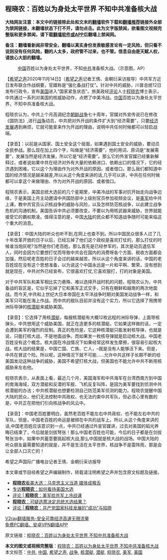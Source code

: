  <h2>程晓农：百姓以为身处太平世界 不知中共准备核大战</h2> <p class="notice"><b>大陆网友注意：本文中的链接除此处和文末的<a href="https://github.com/bannedbook/fanqiang" >翻墙</a>软件下载和<a href="https://github.com/killgcd/justmysocks/blob/master/README.md">翻墙推荐</a>链接外全部为禁网链接，未翻墙状态下打不开，请勿点击。此为文字版禁闻，欲看图文视频完整版和更多禁闻，请下载<a href="https://github.com/bannedbook/fanqiang">翻墙软件或APP</a>后翻墙上禁闻网。</p><p>备注：翻墙看新闻非常安全，翻墙以真实身份发表敏感言论有一定风险，但只看不说则没有任何风险，翻的人太多，政府管不过来，也不管。信息自由是天赋人权，请放心大胆的翻墙。</b></p>  <div class="entry"> <figure><figcaption><a href="https://www.bannedbook.org/bnews/tag/%E4%B8%AD%E5%9B%BD/" class="st_tag internal_tag" rel="tag" title="标签 中国 下的日志">中国</a>百姓以为身处太平世界，不知<a href="https://www.bannedbook.org/bnews/tag/%e4%b8%ad%e5%85%b1/" class="st_tag internal_tag" rel="tag" title="标签 中共 下的日志">中共</a>准备核大战。（示意图，AP）</figcaption></figure> <p>【<span class='wp_keywordlink_affiliate'><a href="https://www.soundofhope.org" title="希望之声" target="_blank">希望之声</a></span>2020年11月14日】（<a href="https://www.bannedbook.org/bnews/tag/%e5%b8%8c%e6%9c%9b%e4%b9%8b%e5%a3%b0/" class="st_tag internal_tag" rel="tag" title="标签 希望之声 下的日志">希望之声</a>记者王倩、金朝衍采访报导）中共军方近日发布联合作战纲要，官媒称是“强化备战打仗”。针对中共的威胁，川普总统12日发布行政令，宣布<a href="https://www.bannedbook.org/bnews/tag/%e7%be%8e%e5%9b%bd/" class="st_tag internal_tag" rel="tag" title="标签 美国 下的日志">美国</a>进入“国家紧急状态”。旅美政经<span class='wp_keywordlink_affiliate'><a href="https://www.bannedbook.org/bnews/comments/" title="新闻评论" target="_blank">评论</a></span>人士<a href="https://www.bannedbook.org/bnews/tag/%e7%a8%8b%e6%99%93%e5%86%9c/" class="st_tag internal_tag" rel="tag" title="标签 程晓农 下的日志">程晓农</a>博士表示，中共通过一系列对美国的核威胁动作，点燃了中美冷战。<span class='wp_keywordlink_affiliate'><a href="https://www.bannedbook.org/" title="中国" target="_blank">中国</a></span>百姓以为身处太平世界，不知中共准备核大战。</p> <p>程晓农认为，中共上个月高调纪念<span class='wp_keywordlink'><a href="https://www.bannedbook.org/forum2/topic1037.html" title="朝鲜战争——李奇微回忆录" target="_blank">朝鲜战争</a></span>七十周年，官媒对外宣传说已在修改《国防法》,进行<a href="https://www.bannedbook.org/bnews/tag/%E6%88%98%E4%BA%89/" class="st_tag internal_tag" rel="tag" title="标签 战争 下的日志">战争</a>动员，中共把对外开战的条件扩大到“经济需要”，只要<span class='wp_keywordlink'><a href="https://www.bannedbook.org/forum2/topic869.html" title="宪政、法治和经济发展——走向市场经济的制度保障" target="_blank">经济发展</a></span>遇到麻烦，它就可能拿来作为开战的理由，说明中共任何时候都可以轻启战端。</p> <p>【录音】：以前是从国家、国土安全这个层面，如果遇到国土安全的威胁，要动员全民参战。那么现在加上四个字，叫做是“经济需要”，他的用词、原词是“发展需要”，发展当然是经济发展，所以它是“经济需要”。那么它的外宣官媒已经重新解释过，或者说如果中共在经济对外有大量的依赖进口、依赖出口的情况下，它的经济遇到困难，它以这个为理由作为对外开战的原因，或者借口。那么我们都知道中国的经济情况是越来越差,所以从这个角度来讲的话,几乎可以讲，中共在任何时候都可以拿这个来做理由、作为对外开战的原因、或者借口。</p>  <p>程晓农表示，美国总统大选前的几个星期里，中美冷战的军事对抗开始走向战争边缘，于是美国上月主动邀请中共国防部中上级别官员参加视频会议，是<a href="https://www.bannedbook.org/bnews/tag/%e7%be%8e%e5%86%9b/" class="st_tag internal_tag" rel="tag" title="标签 美军 下的日志">美军</a>给中共上课，教中共官员认识核战争的威胁与风险，以及怎样防范核战争，以此建立战争危机的沟通机制，美国告诉中共必须要改变，不要以为用核武器来威胁，世界就能接受它的霸权欺凌。值得注意的是，中国<span class='wp_keywordlink_affiliate'><a href="https://www.bannedbook.org/" title="大陆" target="_blank">大陆</a></span>的民众都不知道战争随时可能来临这个重大的消息。</p> <p>【录音】：中国大陆的听众也听不到,在网上也查不到。所以中国民众很多人过了几十年改革开放的日子以后，已经忘掉了他们这个政权是喜欢打仗的，那么打仗的时候谁当炮灰呢?当然是你们老百姓。那么首先是已经参军的，其次是动员退伍军人，同时会因为它要想打仗而导致中共会在国内的消费呀各个方面、税收方面都会加强，然后呢老百姓的日子会过的越来越苦，所以从这个角度来讲的话，中国的老百姓现在没有这个思想准备，以为说这个中国永远是一片和平啊、繁荣，没有想到就是现在，中共对外已经宣布，它很喜欢打仗,它喜欢狠打，打的对象是美国。</p> <p>对于中共军队和美军相比实力悬殊、难以选择开战时机的问题，程晓农认为，中共备战的盲区是，它似乎忘掉了它和美军正式交手，只有在朝鲜和越南的两次地面战。而今天,中共和上世纪大日本帝国在太平洋战争时期对美国发动战争一样，和美军只可能在海上作战。而中共的舰队目前并没有这个实力，所以它选择了用携带洲际导弹的<a href="https://www.bannedbook.org/bnews/tag/%e6%a0%b8%e6%bd%9c%e8%89%87/" class="st_tag internal_tag" rel="tag" title="标签 核潜艇 下的日志">核潜艇</a>来威胁美国。</p>  <p>【录音】：它选择了用核<a href="https://www.bannedbook.org/bnews/tag/%E6%BD%9C%E8%89%87/" class="st_tag internal_tag" rel="tag" title="标签 潜艇 下的日志">潜艇</a>，每艘核潜艇有大概12枚远程的洲际导弹，上面带核弹头，中共想用这个威胁美国，就正在造更多的核潜艇。它如果这样做的话，一定会遭到美军的强烈的反制。真正的危险是，它这种核潜艇只能发射核导弹，也就是说，只能打核大战，不是地面战争。而如果发一枚核导弹就是启动核大战。中国老百姓没有这个概念。核大国在冷战情况下如果经常这样发生摩擦，很容易引起核大战。核大战的结果是，中国亡国、亡族、亡人，&#8211;就是没有人能够活下来。但是，中共在冒这个险。所以呢，这种情况下就不可能&#8230;&#8230;允许中共这样子长期不断的给美国发动这种战争的威胁，美国不希望打核大战，但美国也不能允许中共不断用核威胁来左右他。</p> <p>程晓农表示，从表面上看，最近几个月，美国海军和中共海军在台湾西南方到中国的南海海域，双方潜艇和反潜的军舰、飞机反复叫阵，是因为美军要找到侦测中共核潜艇的办法；中共核潜艇也想要检测自己防范美军侦测的能力。程晓农提醒中国大陆的民众，他们无法控制中共政权，也无法约束中共军队，但必须心里有数的是，中共正在把他们引向核战争的风云中。</p> <p>【录音】：中国老百姓要明白，虽然老百姓不能左右中共政权、也不能左右中共的军队，但是，中国老百姓的命运是被绑在中共的战车上。所以,从这个角度来讲的话,中国老百姓应该意识到一点，中共已经通过外宣官媒讲，过去对美国的韬光养晦已结束了，今后就是剑拔弩张！那么中国老百姓也可能，今后的日子都是在剑拔弩张当中，如果中共蓄意要挑起核大战,那么中国就是核大战的战场。中国大陆的听众朋友最需要知道的就是，并不是生活在太平世界，核战争不是雷阵雨，那是会让全部人口灭亡的！</p>  <p>希望之声国际广播电台记者王倩、金朝衍采访报导</p> <p>本文章或节目经希望之声编辑制作，转载请注明希望之声并包含原文标题及链接。</p> <ul class='op-related-articles' title='相关阅读'> <li><a href='https://www.bannedbook.org/bnews/taiwannews/20201114/1430965.html' target='_blank'><b>程晓农</b>看美大选：马克思主义当道 媒体成喉舌</a></li> <li><a href='https://www.bannedbook.org/bnews/bannedvideo/20201113/1430492.html' target='_blank'>专访<b>程晓农</b>：如何看待美国大选</a></li> <li><a href='https://www.bannedbook.org/bnews/comments/20201110/1428554.html' target='_blank'>评论 | <b>程晓农</b>：美军给共军上冷战课</a></li> <li><a href='https://www.bannedbook.org/bnews/ssgc/20201108/1427642.html' target='_blank'><b>程晓农</b>：可疑选票决定总统大选结果？</a></li> <li><a href='https://www.bannedbook.org/bnews/comments/20201030/1422455.html' target='_blank'>评论 | <b>程晓农</b>：共产党国家科技发展的“成功”与陷阱</a></li> </ul> <p class="texttj"> <a href="https://www.bannedbook.org/forum23/topic22702.html" target="_blank">V2ray翻墙服务-安全可靠经济高速无限流量</a><br/> <a href="https://github.com/bannedbook/fanqiang/wiki/%E7%A6%81%E9%97%BB%E7%BD%91%E5%AE%89%E5%8D%93%E7%BF%BB%E5%A2%99%E6%96%B0%E9%97%BBAPP" target="_blank">免费PC翻墙、安卓VPN翻墙APP</a></p><p>原文链接：<a class="src_link"  href="https://www.soundofhope.org/post/442930" target="_blank">程晓农：百姓以为身处太平世界 不知中共准备核大战</a></p> <a name='sharetosocial'></a>       <div><b>本文的图文或视频完整版</b>：<a href='https://www.bannedbook.org/bnews/comments/20201114/1431107.html'>程晓农：百姓以为身处太平世界 不知中共准备核大战</a></div>  </div><!--END ENTRY--> <div class="postfooter"> <div>本文标签：<a href="https://www.bannedbook.org/bnews/tag/%e4%b8%ad%e5%85%b1/" rel="tag">中共</a>, <a href="https://www.bannedbook.org/bnews/tag/%E4%B8%AD%E5%9B%BD/" rel="tag">中国</a>, <a href="https://www.bannedbook.org/bnews/tag/%e5%b8%8c%e6%9c%9b%e4%b9%8b%e5%a3%b0/" rel="tag">希望之声</a>, <a href="https://www.bannedbook.org/bnews/tag/%E6%88%98%E4%BA%89/" rel="tag">战争</a>, <a href="https://www.bannedbook.org/bnews/tag/%e6%a0%b8%e6%bd%9c%e8%89%87/" rel="tag">核潜艇</a>, <a href="https://www.bannedbook.org/bnews/tag/%E6%BD%9C%E8%89%87/" rel="tag">潜艇</a>, <a href="https://www.bannedbook.org/bnews/tag/%e7%a8%8b%e6%99%93%e5%86%9c/" rel="tag">程晓农</a>, <a href="https://www.bannedbook.org/bnews/tag/%e7%be%8e%e5%86%9b/" rel="tag">美军</a>, <a href="https://www.bannedbook.org/bnews/tag/%e7%be%8e%e5%9b%bd/" rel="tag">美国</a></div>  </div><!--END POSTFOOTER--> 